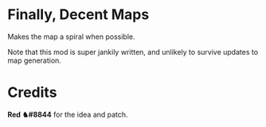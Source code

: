 ﻿# Finally, Decent Maps

Makes the map a spiral when possible. 

Note that this mod is super jankily written, and unlikely to survive updates to map generation.

# Credits

**Red ♞#8844** for the idea and patch.